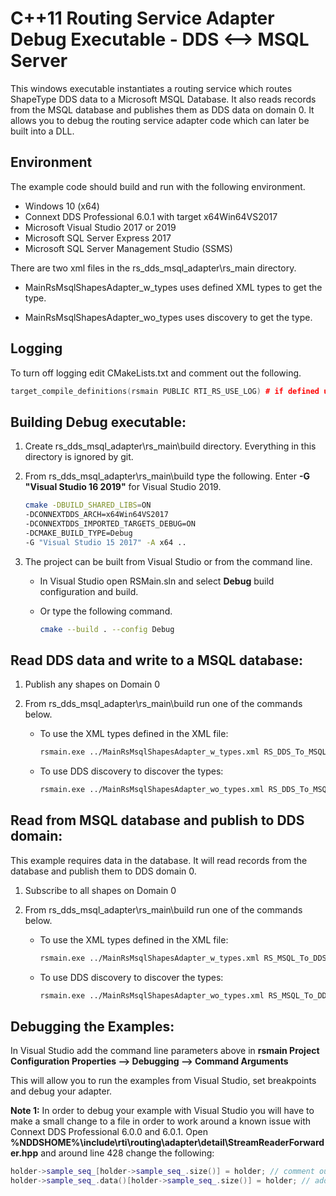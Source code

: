 # C++11 Routing Service Adapter Debug Executable - DDS <--> MSQL Server

This windows executable instantiates a routing service which routes ShapeType
DDS data to a Microsoft MSQL Database. It also reads records from the MSQL
database and publishes them as DDS data on domain 0. It allows you to debug
the routing service adapter code which can later be built into a DLL.

## Environment

The example code should build and run with the following environment.

- Windows 10 (x64)
- Connext DDS Professional 6.0.1 with target x64Win64VS2017
- Microsoft Visual Studio 2017 or 2019
- Microsoft SQL Server Express 2017
- Microsoft SQL Server Management Studio (SSMS)

There are two xml files in the rs_dds_msql_adapter\rs_main directory.

- MainRsMsqlShapesAdapter_w_types uses defined XML types to get the type.

- MainRsMsqlShapesAdapter_wo_types uses discovery to get the type.

## Logging

To turn off logging edit CMakeLists.txt and comment out the following.

```c++
target_compile_definitions(rsmain PUBLIC RTI_RS_USE_LOG) # if defined use logging
```

## Building Debug executable:

1.  Create rs_dds_msql_adapter\rs_main\build directory. Everything in this
    directory is ignored by git.

2.  From rs_dds_msql_adapter\rs_main\build type the following.
    Enter **-G "Visual Studio 16 2019"** for Visual Studio 2019.

    ```bash
    cmake -DBUILD_SHARED_LIBS=ON
    -DCONNEXTDDS_ARCH=x64Win64VS2017
    -DCONNEXTDDS_IMPORTED_TARGETS_DEBUG=ON
    -DCMAKE_BUILD_TYPE=Debug
    -G "Visual Studio 15 2017" -A x64 ..
    ```

3.  The project can be built from Visual Studio or from the command line.
    -   In Visual Studio open RSMain.sln and select **Debug** build
        configuration and build.
    -   Or type the following command.

        ```bash
        cmake --build . --config Debug
        ```

## Read DDS data and write to a MSQL database:

1.  Publish any shapes on Domain 0

2.  From rs_dds_msql_adapter\rs_main\build run one of the commands below.

    *   To use the XML types defined in the XML file:

        ```bash
        rsmain.exe ../MainRsMsqlShapesAdapter_w_types.xml RS_DDS_To_MSQL
        ```

    *   To use DDS discovery to discover the types:

        ```bash
        rsmain.exe ../MainRsMsqlShapesAdapter_wo_types.xml RS_DDS_To_MSQL
        ```

## Read from MSQL database and publish to DDS domain:

This example requires data in the database. It will read records from the
database and publish them to DDS domain 0.

1. Subscribe to all shapes on Domain 0

2. From rs_dds_msql_adapter\rs_main\build run one of the commands below.

    *   To use the XML types defined in the XML file:

        ```bash
        rsmain.exe ../MainRsMsqlShapesAdapter_w_types.xml RS_MSQL_To_DDS
        ```

    *   To use DDS discovery to discover the types:

        ```bash
        rsmain.exe ../MainRsMsqlShapesAdapter_wo_types.xml RS_MSQL_To_DDS
        ```

## Debugging the Examples:

In Visual Studio add the command line parameters above in
**rsmain Project Configuration Properties --> Debugging --> Command Arguments**

This will allow you to run the examples from Visual Studio, set breakpoints
and debug your adapter.

**Note 1:** In order to debug your example with Visual Studio you will have to
make a small change to a file in order to work around a known issue with
Connext DDS Professional 6.0.0 and 6.0.1.
Open **%NDDSHOME%\include\rti\routing\adapter\detail\StreamReaderForwarder.hpp**
and around line 428 change the following:

```c++
holder->sample_seq_[holder->sample_seq_.size()] = holder; // comment out
holder->sample_seq_.data()[holder->sample_seq_.size()] = holder; // add this
```
